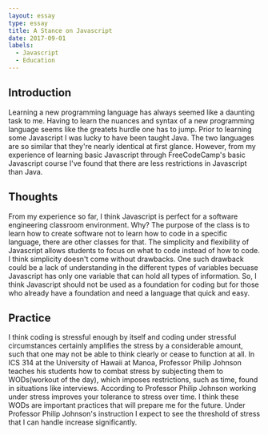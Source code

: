 ```yaml
---
layout: essay
type: essay
title: A Stance on Javascript
date: 2017-09-01
labels:
  - Javascript
  - Education
---
```


## Introduction
Learning a new programming language has always seemed like a daunting task to me. Having to learn the nuances and syntax of a new programming language seems like the greatets hurdle one has to jump. Prior to learning some Javascript I was lucky to have been taught Java. The two languages are so similar that they're nearly identical at first glance. However, from my experience of learning basic Javascript through FreeCodeCamp's basic Javascript course I've found that there are less restrictions in Javascript than Java.

## Thoughts
From my experience so far, I think Javascript is perfect for a software engineering classroom environment. Why? The purpose of the class is to learn how to create software not to learn how to code in a specific language, there are other classes for that. The simplicity and flexibility of Javascript allows students to focus on what to code instead of how to code. I think simplicity doesn't come without drawbacks. One such drawback could be a lack of understanding in the different types of variables becuase Javascript has only one variable that can hold all types of information. So, I think Javascript should not be used as a foundation for coding but for those who already have a foundation and need a language that quick and easy.

## Practice
I think coding is stressful enough by itself and coding under stressful circumstances certainly amplifies the stress by a considerable amount, such that one may not be able to think clearly or cease to function at all. In ICS 314 at the University of Hawaii at Manoa, Professor Philip Johnson teaches his students how to combat stress by subjecting them to WODs(workout of the day), which imposes restrictions, such as time, found in situations like interviews. According to Professor Philip Johnson working under stress improves your tolerance to stress over time. I think these WODs are important practices that will prepare me for the future. Under Professor Philip Johnson's instruction I expect to see the threshold of stress that I can handle increase significantly.
